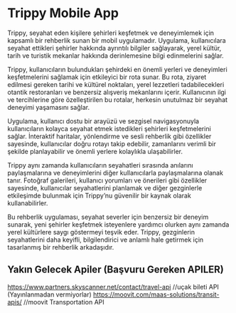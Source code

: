 # Trippy Mobile App

Trippy, seyahat eden kişilere şehirleri keşfetmek ve deneyimlemek için kapsamlı bir rehberlik sunan bir mobil uygulamadır. Uygulama, kullanıcılara seyahat ettikleri şehirler hakkında ayrıntılı bilgiler sağlayarak, yerel kültür, tarih ve turistik mekanlar hakkında derinlemesine bilgi edinmelerini sağlar.

Trippy, kullanıcıların bulundukları şehirdeki en önemli yerleri ve deneyimleri keşfetmelerini sağlamak için etkileyici bir rota sunar. Bu rota, ziyaret edilmesi gereken tarihi ve kültürel noktaları, yerel lezzetleri tadabilecekleri otantik restoranları ve benzersiz alışveriş mekanlarını içerir. Kullanıcının ilgi ve tercihlerine göre özelleştirilen bu rotalar, herkesin unutulmaz bir seyahat deneyimi yaşamasını sağlar.

Uygulama, kullanıcı dostu bir arayüzü ve sezgisel navigasyonuyla kullanıcıların kolayca seyahat etmek istedikleri şehirleri keşfetmelerini sağlar. İnteraktif haritalar, yönlendirme ve sesli rehberlik gibi özellikler sayesinde, kullanıcılar doğru rotayı takip edebilir, zamanlarını verimli bir şekilde planlayabilir ve önemli yerlere kolaylıkla ulaşabilirler.

Trippy aynı zamanda kullanıcıların seyahatleri sırasında anılarını paylaşmalarına ve deneyimlerini diğer kullanıcılarla paylaşmalarına olanak tanır. Fotoğraf galerileri, kullanıcı yorumları ve önerileri gibi özellikler sayesinde, kullanıcılar seyahatlerini planlamak ve diğer gezginlerle etkileşimde bulunmak için Trippy’nu güvenilir bir kaynak olarak kullanabilirler.

Bu rehberlik uygulaması, seyahat severler için benzersiz bir deneyim sunarak, yeni şehirler keşfetmek isteyenlere yardımcı olurken aynı zamanda yerel kültürlere saygı göstermeyi teşvik eder. Trippy, gezginlerin seyahatlerini daha keyifli, bilgilendirici ve anlamlı hale getirmek için tasarlanmış bir rehberlik arkadaşıdır.

## Yakın Gelecek Apiler (Başvuru Gereken APILER)

https://www.partners.skyscanner.net/contact/travel-api //uçak bileti API (Yayınlanmadan vermiyorlar)
https://moovit.com/maas-solutions/transit-apis/ //moovit Transportation API 
